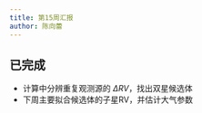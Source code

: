 ```yaml
---
title: 第15周汇报
author: 陈向蕾
---
```


## 已完成

- 计算中分辨重复观测源的 $\Delta RV$，找出双星候选体
- 下周主要拟合候选体的子星RV，并估计大气参数
